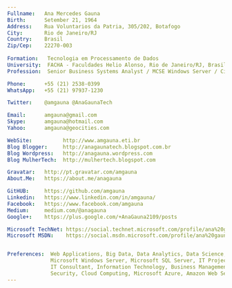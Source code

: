 ```yaml
---
Fullname:   Ana Mercedes Gauna
Birth:      Setember 21, 1964
Address:    Rua Voluntarios da Patria, 305/202, Botafogo
City:       Rio de Janeiro/RJ
Country:    Brasil
Zip/Cep:    22270-003
 
Formation:   Tecnologia em Processamento de Dados 
University:  FACHA - Faculdades Helio Alonso, Rio de Janeiro/RJ, Brasil, concluido em 2003
Profession:  Senior Business Systems Analyst / MCSE Windows Server / Cisco CCNA2

Phone:      +55 (21) 2538-0399 
WhatsApp:   +55 (21) 97937-1230

Twitter:    @amgauna @AnaGaunaTech

Email:      amgauna@gmail.com
Skype:      amgauna@hotmail.com
Yahoo:      amgauna@geocities.com

WebSite:          http://www.amgauna.eti.br
Blog Blogger:     http://anagaunatech.blogspot.com.br
Blog Wordpress:   http://anagauna.wordpress.com
Blog MulherTech:  http://mulhertech.blogspot.com

Gravatar:   http://pt.gravatar.com/amgauna
About.Me:   https://about.me/anagauna

GitHUB:     https://github.com/amgauna
Linkedin:   https://www.linkedin.com/in/amgauna/
Facebook:   https://www.facebook.com/amgauna
Medium:     medium.com/@anagauna
Google+:    https://plus.google.com/+AnaGauna2109/posts

Microsoft TechNet: https://social.technet.microsoft.com/profile/ana%20gauna/
Microsoft MSDN:    https://social.msdn.microsoft.com/profile/ana%20gauna/


Preferences:  Web Applications, Big Data, Data Analytics, Data Science,  Computer Science, 
              Microsoft Windows Server, Microsoft SQL Server, IT Projects Management, PMI, ITIL, 
              IT Consultant, Information Technology, Business Management, Business Intelligence,
              Security, Cloud Computing, Microsoft Azure, Amazon Web Server (AWS), Management, etc             
---
```

